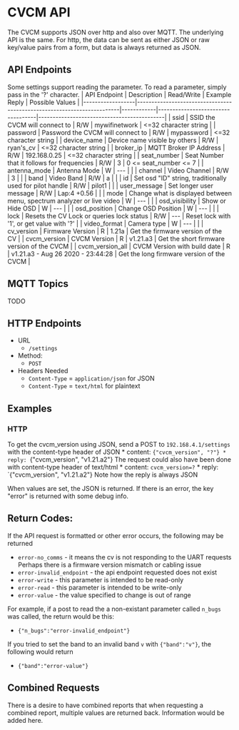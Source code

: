 # CVCM API

The CVCM supports JSON over http and also over MQTT. The underlying API is the same. For http, the data can be sent as either JSON or raw key/value pairs from a form, but data is always returned as JSON. 


## API Endpoints

Some settings support reading the parameter. To read a parameter, simply pass in the '?' character. 
| API Endpoint     | Description                                                            | Read/Write | Example Reply                     | Possible Values                            |
|------------------|------------------------------------------------------------------------|------------|-----------------------------------|--------------------------------------------|
| ssid             | SSID the CVCM will connect to                                          | R/W        | mywifinetwork                     | <=32 character string                      |
| password         | Password the CVCM will connect to                                      | R/W        | mypassword                        | <=32 character string                      |
| device_name      | Device name visible by others                                          | R/W        | ryan's_cv                         | <=32 character string                      |
| broker_ip        | MQTT Broker IP Address                                                 | R/W        | 192.168.0.25                      | <=32 character string                      |
| seat_number      | Seat Number that it follows for frequencies                            | R/W        | 3                                 | 0 <= seat_number <= 7                      |
| antenna_mode     | Antenna Mode                                                           | W          | ---                               |                                            |
| channel          | Video Channel                                                          | R/W        | 3                                 |                                            |
| band             | Video Band                                                             | R/W        | a                                 |                                            |
| id               | Set osd "ID" string, traditionally used for pilot handle               | R/W        | pilot1                            |                                            |
| user_message     | Set longer user message                                                | R/W        | Lap:4 +0.56                       |                                            |
| mode             | Change what is displayed between menu, spectrum analyzer or live video | W          | ---                               |                                            |
| osd_visibility   | Show or Hide OSD                                                       | W          | ---                               |                                            |
| osd_position     | Change OSD Position                                                    | W          | ---                               |                                            |
| lock             | Resets the CV Lock or queries lock status                              | R/W        | ---                               | Reset lock with '1', or get value with '?' |
| video_format     | Camera type                                                            | W          | ---                               |                                            |
| cv_version       | Firmware Version                                                       | R          | 1.21a                             | Get the firmware version of the CV         |
| cvcm_version     | CVCM Version                                                           | R          | v1.21.a3                          | Get the short firmware version of the CVCM |
| cvcm_version_all | CVCM Version with build date                                           | R          | v1.21.a3 - Aug 26 2020 - 23:44:28 | Get the long firmware version of the CVCM  |

## MQTT Topics

TODO

## HTTP Endpoints

* URL
    * `/settings`
* Method: 
    * `POST`
* Headers Needed
    * `Content-Type` = `application/json` for JSON 
    * `Content-Type` = `text/html` for plaintext



## Examples

### HTTP
To get the cvcm_version using JSON, send a POST to `192.168.4.1/settings` with the content-type header of JSON
    * content: `{"cvcm_version", "?"}
    * reply: `{"cvcm_version", "v1.21.a2"}
The request could also have been done with content-type header of text/html
    * content: `cvcm_version=?`
    * reply: `{"cvcm_version", "v1.21.a2"}
    Note how the reply is always JSON

When values are set, the JSON is returned. If there is an error, the key "error" is returned with some debug info. 

## Return Codes:

If the API request is formatted or other error occurs, the following may be returned 

* `error-no_comms` - it means the cv is not responding to the UART requests
Perhaps there is a firmware version mismatch or cabling issue
* `error-invalid_endpoint` - the api endpoint requested does not exist
* `error-write` - this parameter is intended to be read-only
* `error-read` - this parameter is intended to be write-only
* `error-value` - the value specified to change is out of range

For example, if a post to read the a non-existant parameter called `n_bugs` was called, the return would be this:
* `{"n_bugs":"error-invalid_endpoint"}`

If you tried to set the band to an invalid band `v` with `{"band":"v"}`, the following would return
* `{"band":"error-value"}`


## Combined Requests

There is a desire to have combined reports that when requesting a combined report, multiple values are returned back. Information would be added here.

